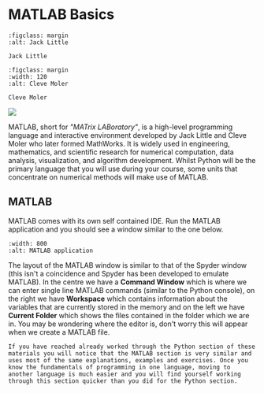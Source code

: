 # MATLAB Basics

```{figure} ../_images/8_Jack_Little.jpeg
:figclass: margin
:alt: Jack Little

Jack Little
```

```{figure} ../_images/8_Cleve_Moler.png
:figclass: margin
:width: 120
:alt: Cleve Moler

Cleve Moler
```

![](../_images/8_MATLAB_logo.png)

MATLAB, short for *"MATrix LABoratory"*, is a high-level programming language and interactive environment developed by Jack Little and Cleve Moler who later formed MathWorks. It is widely used in engineering, mathematics, and scientific research for numerical computation, data analysis, visualization, and algorithm development. Whilst Python will be the primary language that you will use during your course, some units that concentrate on numerical methods will make use of MATLAB.

## MATLAB

MATLAB comes with its own self contained IDE. Run the MATLAB application and you should see a window similar to the one below.

```{figure} ../_images/8_MATLAB_window.png
:width: 800
:alt: MATLAB application
```

The layout of the MATLAB window is similar to that of the Spyder window (this isn't a coincidence and Spyder has been developed to emulate MATLAB). In the centre we have a **Command Window** which is where we can enter single line MATLAB commands (similar to the Python console), on the right we have **Workspace** which contains information about the variables that are currently stored in the memory and on the left we have **Current Folder** which shows the files contained in the folder which we are in. You may be wondering where the editor is, don't worry this will appear when we create a MATLAB file.

```{note}
If you have reached already worked through the Python section of these materials you will notice that the MATLAB section is very similar and uses most of the same explanations, examples and exercises. Once you know the fundamentals of programming in one language, moving to another language is much easier and you will find yourself working through this section quicker than you did for the Python section.
```